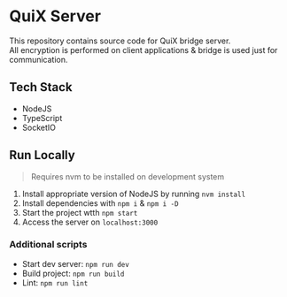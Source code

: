 # QuiX Server
This repository contains source code for QuiX bridge server. \
All encryption is performed on client applications & bridge is used just for communication.

## Tech Stack
- NodeJS
- TypeScript
- SocketIO

## Run Locally
> Requires nvm to be installed on development system
1. Install appropriate version of NodeJS by running `nvm install`
2. Install dependencies with `npm i` & `npm i -D`
3. Start the project wtth `npm start`
4. Access the server on `localhost:3000`

### Additional scripts
- Start dev server: `npm run dev`
- Build project: `npm run build`
- Lint: `npm run lint`